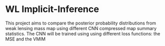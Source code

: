 # WL Implicit-Inference
This project aims to compare the posterior probability distributions from weak lensing mass map using different CNN compressed map summary statistics. The CNN will be trained using using different loss functions: the MSE and the VMIM
